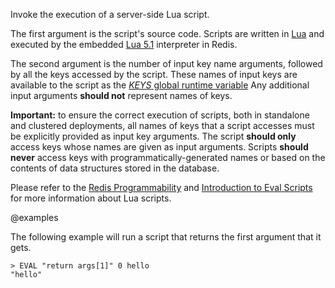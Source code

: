 Invoke the execution of a server-side Lua script.

The first argument is the script's source code.
Scripts are written in [Lua](https://lua.org) and executed by the embedded [Lua 5.1](/topics/lua-api) interpreter in Redis.

The second argument is the number of input key name arguments, followed by all the keys accessed by the script.
These names of input keys are available to the script as the [_KEYS_ global runtime variable](/topics/lua-api#the-keys-global-variable)
Any additional input arguments **should not** represent names of keys.

**Important:**
to ensure the correct execution of scripts, both in standalone and clustered deployments, all names of keys that a script accesses must be explicitly provided as input key arguments.
The script **should only** access keys whose names are given as input arguments.
Scripts **should never** access keys with programmatically-generated names or based on the contents of data structures stored in the database.

Please refer to the [Redis Programmability](/topics/programmability) and [Introduction to Eval Scripts](/topics/eval-intro) for more information about Lua scripts.

@examples

The following example will run a script that returns the first argument that it gets.

```
> EVAL "return args[1]" 0 hello
"hello"
```
